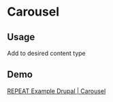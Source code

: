 # Carousel
## Usage
Add to desired content type

## Demo
[REPEAT Example Drupal | Carousel](https://test-repeat-example-drupal.pantheonsite.io/carousel)
